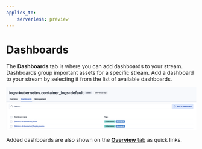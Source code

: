 ```yaml
---
applies_to:
    serverless: preview
---
```


# Dashboards

The **Dashboards** tab is where you can add dashboards to your stream. Dashboards group important assets for a specific stream. Add a dashboard to your stream by selecting it from the list of available dashboards.

![Image of the dashboards UI](<dashboards.png>)

Added dashboards are also shown on the [**Overview** tab](./overview.md) as quick links.
